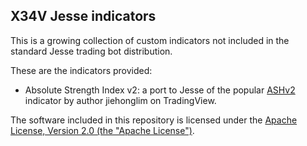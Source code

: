 ## X34V Jesse indicators

This is a growing collection of custom indicators not included in the standard Jesse trading bot distribution.

These are the indicators provided:

- Absolute Strength Index v2: a port to Jesse of the popular [ASHv2](https://www.tradingview.com/script/PORR7A3k-Absolute-Strength-Histogram-v2-jh/) indicator by author jiehonglim on TradingView.

The software included in this repository is licensed under the [Apache License, Version 2.0 (the "Apache License")](https://www.apache.org/licenses/LICENSE-2.0/).